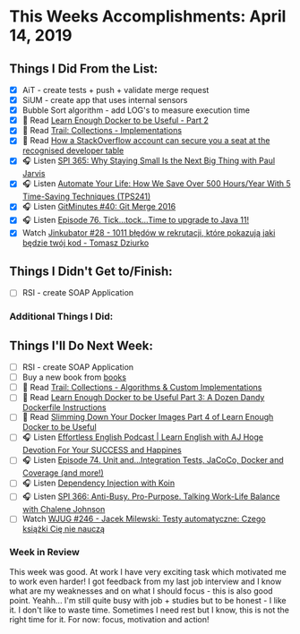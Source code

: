 # This Weeks Accomplishments: April 14, 2019

## Things I Did From the List:

- [x] AiT - create tests + push + validate merge request
- [x] SiUM - create app that uses internal sensors
- [x] Bubble Sort algorithm - add LOG's to measure execution time
- [x] 📗 Read [Learn Enough Docker to be Useful - Part 2](https://towardsdatascience.com/learn-enough-docker-to-be-useful-1c40ea269fa8)
- [x] 📗 Read [Trail: Collections - Implementations](https://docs.oracle.com/javase/tutorial/collections/implementations/index.html)
- [x] 📗 Read [How a StackOverflow account can secure you a seat at the recognised developer table](https://medium.freecodecamp.org/how-a-stackoverflow-account-can-secure-you-a-seat-at-the-recognised-developer-table-cc782e1c84de)
- [x] 🎧 Listen [SPI 365: Why Staying Small Is the Next Big Thing with Paul Jarvis](https://www.smartpassiveincome.com/podcasts/why-staying-small-is-the-next-big-thing-with-paul-jarvis/)
- [x] 🎧 Listen [Automate Your Life: How We Save Over 500 Hours/Year With 5 Time-Saving Techniques (TPS241)](http://www.asianefficiency.com/podcast/241-automate-your-life/)
- [x] 🎧 Listen [GitMinutes #40: Git Merge 2016](http://episodes.gitminutes.com/2016/04/gitminutes-40-git-merge-2016.html)
- [x] 🎧 Listen [Episode 76. Tick…tock…Time to upgrade to Java 11!](https://www.javapubhouse.com/2018/10/episode-76-ticktocktime-to-upgrade-to.html)
- [x] Watch [Jinkubator #28 - 1011 błędów w rekrutacji, które pokazują jaki będzie twój kod - Tomasz Dziurko](https://www.youtube.com/watch?v=rEPaWhyKzcc)

## Things I Didn't Get to/Finish:

- [ ] RSI - create SOAP Application

### Additional Things I Did:


## Things I'll Do Next Week:

- [ ] RSI - create SOAP Application
- [ ] Buy a new book from [books](https://github.com/BartoszDabek/bartoszdabek.com/blob/3a18d3b1b580949d98fd7d83d43773a1b38d3761/posts/personal-goals/miscellaneous/books.md)
- [ ] 📗 Read [Trail: Collections - Algorithms & Custom Implementations](https://docs.oracle.com/javase/tutorial/collections/index.html)
- [ ] 📗 Read [Learn Enough Docker to be Useful Part 3: A Dozen Dandy Dockerfile Instructions](https://towardsdatascience.com/learn-enough-docker-to-be-useful-b0b44222eef5)
- [ ] 📗 Read [Slimming Down Your Docker Images Part 4 of Learn Enough Docker to be Useful](https://towardsdatascience.com/slimming-down-your-docker-images-275f0ca9337e)
- [ ] 🎧 Listen [Effortless English Podcast | Learn English with AJ Hoge Devotion For Your SUCCESS and Happines](http://podplayer.net/?id=65178533)
- [ ] 🎧 Listen [Episode 74. Unit and…Integration Tests, JaCoCo, Docker and Coverage (and more!)](https://www.javapubhouse.com/2018/07/episode-74-unit-andintegration-tests.html)
- [ ] 🎧 Listen [Dependency Injection with Koin](http://talkingkotlin.com/dependency-injection-with-koin/)
- [ ] 🎧 Listen [SPI 366: Anti-Busy. Pro-Purpose. Talking Work-Life Balance with Chalene Johnson](https://www.smartpassiveincome.com/podcasts/anti-busy-pro-purpose-talking-work-life-balance-with-chalene-johnson/)
- [ ] Watch [WJUG #246 - Jacek Milewski: Testy automatyczne: Czego książki Cię nie nauczą](https://www.youtube.com/watch?v=_7vfW3DpZvU)

### Week in Review
This week was good. At work I have very exciting task which motivated me to work even harder! I got feedback from my last job interview and I know what are my weaknesses and on what I should focus - this is also good point. Yeahh... I'm still quite busy with job + studies but to be honest - I like it. I don't like to waste time. Sometimes I need rest but I know, this is not the right time for it. For now: focus, motivation and action!
